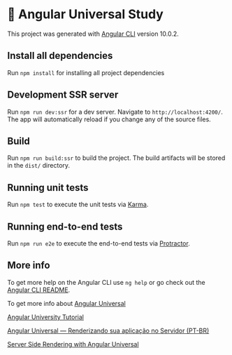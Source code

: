 # :bookmark: Angular Universal Study

This project was generated with [Angular CLI](https://github.com/angular/angular-cli) version 10.0.2.

## Install all dependencies

Run `npm install` for installing all project dependencies

## Development SSR server

Run `npm run dev:ssr` for a dev server. Navigate to `http://localhost:4200/`. The app will automatically reload if you change any of the source files.

## Build

Run `npm run build:ssr` to build the project. The build artifacts will be stored in the `dist/` directory.

## Running unit tests

Run `npm test` to execute the unit tests via [Karma](https://karma-runner.github.io).

## Running end-to-end tests

Run `npm run e2e` to execute the end-to-end tests via [Protractor](http://www.protractortest.org/).

## More info

To get more help on the Angular CLI use `ng help` or go check out the [Angular CLI README](https://github.com/angular/angular-cli/blob/master/README.md).

To get more info about [Angular Universal](https://angular.io/guide/universal)

[Angular University Tutorial](https://blog.angular-university.io/angular-universal/)

[Angular Universal — Renderizando sua aplicação no Servidor (PT-BR)](https://medium.com/@arturquirino/angular-universal-renderizando-sua-aplica%C3%A7%C3%A3o-no-servidor-f9ac617237d2)

[Server Side Rendering with Angular Universal](https://www.digitalocean.com/community/tutorials/angular-angular-universal)
